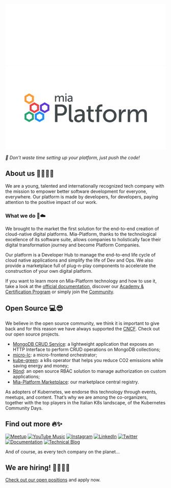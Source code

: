 ![Mia logo](https://raw.githubusercontent.com/mia-platform/.github/master/profile/img/mia-platform_logo_white.png#gh-dark-mode-only)
![Mia logo](https://raw.githubusercontent.com/mia-platform/.github/master/profile/img/mia-platform_logo_color.png#gh-light-mode-only)

_🚀 Don’t waste time setting up your platform, just push the code!_

## About us 🙋‍♀️🙋‍♂️

We are a young, talented and internationally recognized tech company with the mission to empower better software development for everyone, everywhere. Our platform is made by developers, for developers, paying attention to the positive impact of our work.


### What we do 🚀☁️  

We brought to the market the first solution for the end-to-end creation of cloud-native digital platforms. Mia-Platform, thanks to the technological excellence of its software suite, allows companies to holistically face their digital transformation journey and become Platform Companies.

Our platform is a Developer Hub to manage the end-to-end life cycle of cloud native applications and simplify the life of Dev and Ops. We also provide a marketplace full of plug-n-play components to accelerate the construction of your own digital platform.

If you want to learn more on Mia-Platform technology and how to use it, take a look at the [official documentation](https://docs.mia-platform.eu/), discover our [Academy & Certification Program](https://mia-platform.eu/services/academy/) or simply join the [Community](https://github.com/mia-platform/community/discussions/).


## Open Source 💻😎

We believe in the open source community, we think it is important to give back and for this reason we have always supported the [CNCF](https://www.cncf.io/). Check out our open source projects.


* [MongoDB CRUD Service](https://github.com/mia-platform/crud-service): a lightweight application that exposes an HTTP Interface to perform CRUD operations on MongoDB collections;
* [micro-lc](https://github.com/micro-lc): a micro-frontend orchestrator;
* [kube-green](https://github.com/kube-green): a k8s operator that helps you reduce CO2 emissions while saving energy and money;
* [Rönd](https://github.com/rond-authz): an open source RBAC solution to manage authorization on custom applications;
* [Mia-Platform Marketplace](https://github.com/mia-platform-marketplace): our marketplace central registry.

As adopters of Kubernetes, we endorse this technology through events, meetups, and content. That’s why we are among the co-organizers, together with the top players in the Italian K8s landscape, of the Kubernetes Community Days.


## Find out more 🔥✨


[![Meetup](https://img.shields.io/badge/Meetup-f64363?style=for-the-badge&logo=meetup&logoColor=white)](https://www.meetup.com/it-IT/mia-platform-cultura-innovazione-team/events/)
[![YouTube Music](https://img.shields.io/badge/YouTube-FF0000?style=for-the-badge&logo=youtube-music&logoColor=white)](https://www.youtube.com/c/MiaPlatform)
[![Instagram](https://img.shields.io/badge/Instagram-%23E4405F.svg?style=for-the-badge&logo=Instagram&logoColor=white)](https://www.instagram.com/miaplatform/)
[![LinkedIn](https://img.shields.io/badge/linkedin-%230077B5.svg?style=for-the-badge&logo=linkedin&logoColor=white)](https://www.linkedin.com/company/mia-platform)
[![Twitter](https://img.shields.io/badge/Twitter-%231DA1F2.svg?style=for-the-badge&logo=Twitter&logoColor=white)](https://twitter.com/miaplatform)
[![Documentation](https://img.shields.io/badge/Documentation-%2326A570.svg?style=for-the-badge&logo=readthedocs&logoColor=white)](https://docs.mia-platform.eu/)
[![Technical Blog](https://img.shields.io/badge/Technical_Blog-%23F1883F.svg?style=for-the-badge&logo=readthedocs&logoColor=white)](https://blog.mia-platform.eu/en)

  

And of course, as every tech company on the planet...

## We are hiring! 👩‍💻👨‍💻

[Check out our open positions](https://mia-platform.eu/careers/) and apply now.



